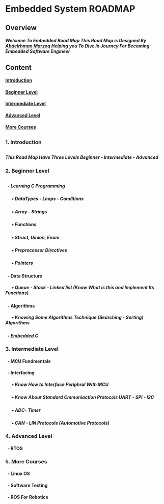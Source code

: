 # Embedded System ROADMAP

## Overview
##### Welcome To Embedded Road Map This Road Map is Designed By [Abdelrhman Marzoq](https://www.linkedin.com/in/abdelrahmanmarzoq/) Helping you To Dive in Journey For Becoming Embedded Software Engineer

## Content
#### [Introduction](https://github.com/AbdelrahmanMarzoq/Embedded-Road-Map/blob/main/README.md#1-introduction)
#### [Beginner Level](https://github.com/AbdelrahmanMarzoq/Embedded-Road-Map/blob/main/README.md#2-beginner-level)
#### [Intermediate Level](https://github.com/AbdelrahmanMarzoq/Embedded-Road-Map/blob/main/README.md#3-intermediate-level)
#### [Advanced Level](https://github.com/AbdelrahmanMarzoq/Embedded-Road-Map/blob/main/README.md#4-advanced-level)
#### [More Courses](https://github.com/AbdelrahmanMarzoq/Embedded-Road-Map/blob/main/README.md#5-more-courses)

## 

### 1. Introduction
##
##### This Road Map Have Three Levels Beginner - Intermediate - Advanced
### 2. Beginner Level
##
##### &nbsp; - Learning C Programming
#####   &nbsp; &nbsp; &nbsp; • DataTypes - Loops - Conditions
#####   &nbsp; &nbsp; &nbsp; • Array - Strings
#####   &nbsp; &nbsp; &nbsp; • Functions
#####   &nbsp; &nbsp; &nbsp; • Struct, Uinion, Enum
#####   &nbsp; &nbsp; &nbsp; • Preprocessor Directives
#####   &nbsp; &nbsp; &nbsp; • Pointers

#### &nbsp; - Data Structure
##### &nbsp; &nbsp; &nbsp; • Queue - Stack - Linked list (Know What is this and Implement Its Functions)

#### &nbsp; - Algorithms
##### &nbsp; &nbsp; &nbsp; • Knowing Some Algorithms Technique (Searching - Sorting) Algorithms

##### &nbsp; - Embedded C 


### 3. Intermediate Level
#### &nbsp; - MCU Fundmentals
#### &nbsp; - Interfacing
##### &nbsp; &nbsp; &nbsp; • Know How to Interface Periphral With MCU
##### &nbsp; &nbsp; &nbsp; • Know About Standard Cmmuniaction Protocols UART - SPI - I2C
##### &nbsp; &nbsp; &nbsp; • ADC- Timer
##### &nbsp; &nbsp; &nbsp; • CAN - LIN Protocols (Automotive Protocols)




### 4. Advanced Level
#### &nbsp; - RTOS

### 5. More Courses
#### &nbsp; - Linux OS

#### &nbsp; - Software Testing
#### &nbsp; - ROS For Robotics





